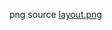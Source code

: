png source
[layout.png](https://www.flaticon.com/free-icon/layout_721644?term=template&page=1&position=10&origin=search&related_id=721644)
